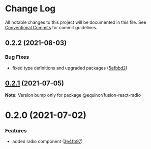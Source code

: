 # Change Log

All notable changes to this project will be documented in this file.
See [Conventional Commits](https://conventionalcommits.org) for commit guidelines.

## 0.2.2 (2021-08-03)


### Bug Fixes

* fixed type definitions and upgraded packages ([5efbbd2](https://github.com/equinor/fusion-react-components/commit/5efbbd2cee688bcefc554c113512f834a91f39fd))





## [0.2.1](https://github.com/equinor/fusion-react-components/compare/@equinor/fusion-react-radio@0.2.0...@equinor/fusion-react-radio@0.2.1) (2021-07-05)

**Note:** Version bump only for package @equinor/fusion-react-radio





# 0.2.0 (2021-07-02)


### Features

* added radio component ([3e4fb97](https://github.com/equinor/fusion-react-components/commit/3e4fb97d7b4211a28707d9b03c9c5fb03d6bb4bf))
